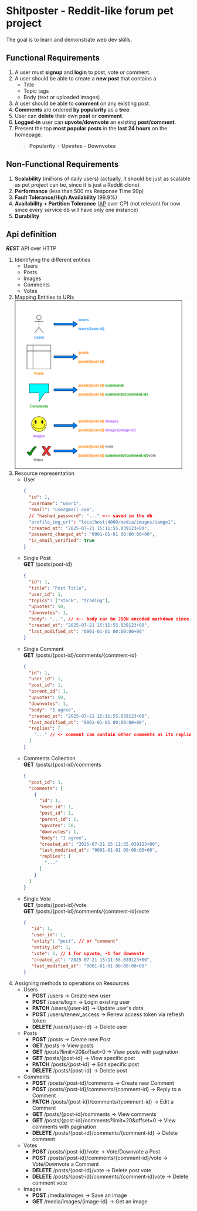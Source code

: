 # **Shitposter** - Reddit-like forum pet project
The goal is to learn and demonstrate web dev skills.

## Functional Requirements
1. A user must **signup** and **login** to post, vote or comment.
2. A user should be able to create a **new post** that contains a
   - Title
   - Topic tags
   - Body (text or uploaded images)
3. A user should be able to **comment** on any existing post.
4. **Comments** are ordered **by popularity** as a **tree**.
5. User can **delete** their own **post** or **comment**.
6. **Logged-in** user can **upvote/downvote** an existing **post/comment**.
7. Present the top **most popular posts** in the **last 24 hours** on the homepage.
   > **Popularity** = **Upvotes** - **Downvotes**

## Non-Functional Requirements
1. **Scalability** (millions of daily users) (actually, it should be just as scalable as pet project can be, since it is just a Reddit clone)
2. **Performance** (less than 500 ms Response Time 99p)
3. **Fault Tolerance/High Availability** (99.9%)
4. **Availability + Partition Tolerance** (<ins>AP</ins> over CP) (not relevant for now since every service db will have only one instance)
5. **Durability**

## Api definition
***REST*** API over HTTP

1. Identifying the different entities
   - Users
   - Posts
   - Images
   - Comments
   - Votes
2. Mapping Entities to URIs</br>
![diagram shows respective URI for each entity](./entities_to_uris.png)
3. Resource representation
   - User
      ```json
      {
        "id": 1,
        "username": "user1",
        "email": "user@mail.com",
        // "hashed_password": "..." <-- saved in the db
        "profile_img_url": "localhost:4000/media/images/iamge1",
        "created_at": "2025-07-21 15:11:55.039123+00",
        "password_changed_at": "0001-01-01 00:00:00+00",
        "is_email_verified": true
      }
      ```
   - Single Post</br>
      **GET** /posts{post-id}
      ```json
      {
        "id": 1,
        "title": "Post Title",
        "user_id": 1,
        "topics": ["stock", "trading"],
        "upvotes": 50,
        "downvotes": 1,
        "body": "...", // <-- body can be JSON encoded markdown since it can contain both text and images.
        "created_at": "2025-07-21 15:11:55.039123+00",
        "last_modified_at": "0001-01-01 00:00:00+00"
      }
      ```
   - Single Comment</br>
      **GET** /posts/{post-id}/comments/{comment-id}
      ```json
      {
        "id": 1,
        "user_id": 1,
        "post_id": 1,
        "parent_id": 1,
        "upvotes": 50,
        "downvotes": 1,
        "body": "I agree",
        "created_at": "2025-07-21 15:11:55.039123+00",
        "last_modified_at": "0001-01-01 00:00:00+00",
        "replies": [
          "..." // <- comment can contain other comments as its replies since
        ]
      }
      ```
   - Comments Collection</br>
      **GET** /posts/{post-id}/comments
      ```json
      {
        "post_id": 1,
        "comments": [
          {
            "id": 1,
            "user_id": 1,
            "post_id": 1,
            "parent_id": 1,
            "upvotes": 50,
            "downvotes": 1,
            "body": "I agree",
            "created_at": "2025-07-21 15:11:55.039123+00",
            "last_modified_at": "0001-01-01 00:00:00+00",
            "replies": [
              "..." 
            ]
          }
        ]
      }
      ```
   - Single Vote</br>
      **GET** /posts/{post-id}/vote</br>
      **GET** /posts/{post-id}/comments/{comment-id}/vote
      ```json
      {
         "id": 1,
         "user_id": 1,
         "entity": "post", // or "comment"
         "entity_id": 1,
         "vote": 1, // 1 for upvote, -1 for downvote
         "created_at": "2025-07-21 15:11:55.039123+00",
         "last_modified_at": "0001-01-01 00:00:00+00"
      }
      ```
4. Assigning methods to operations on Resources
   - Users
      - **POST** /users → Create new user
      - **POST** /users/login → Login existing user
      - **PATCH** /users/{user-id} → Update user's data
      - **POST** /users/renew_access → Renew access token via refresh token
      - **DELETE** /users/{user-id} → Delete user
   - Posts
      - **POST** /posts → Create new Post
      - **GET** /posts → View posts
      - **GET** /posts?limit=20&offset=0 → View posts with pagination
      - **GET** /posts/{post-id} → View specific post
      - **PATCH** /posts/{post-id} → Edit specific post
      - **DELETE** /posts/{post-id} → Delete post
   - Comments
      - **POST** /posts/{post-id}/comments → Create new Comment
      - **POST** /posts/{post-id}/comments/{comment-id} → Reply to a Comment
      - **PATCH** /posts/{post-id}/comments/{comment-id} → Edit a Comment
      - **GET** /posts/{post-id}/comments → View comments
      - **GET** /posts/{post-id}/comments?limit=20&offset=0 → View comments with pagination
      - **DELETE** /posts/{post-id}/comments/{comment-id} → Delete comment
   - Votes
      - **POST** /posts/{post-id}/vote → Vote/Downvote a Post
      - **POST** /posts/{post-id}/comments/{comment-id}/vote → Vote/Downvote a Comment
      - **DELETE** /posts/{post-id}/vote → Delete post vote
      - **DELETE** /posts/{post-id}/comments/{comment-id}vote → Delete comment vote
   - Images
      - **POST** /media/images → Save an image
      - **GET** /media/images/{image-id} → Get an image